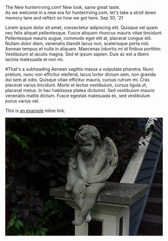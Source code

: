 The New hunterirving.com!
New look, same great taste.<br>As we welcome in a new era for hunterirving.com, let's take a stroll down memory lane and reflect on how we got here.
Sep 30, '21

Lorem ipsum dolor sit amet, consectetur adipiscing elit. Quisque vel quam nec felis aliquet pellentesque. Fusce aliquam rhoncus mauris vitae tincidunt. Pellentesque mauris augue, commodo eget elit at, placerat congue elit. Nullam dolor diam, venenatis blandit lacus non, scelerisque porta nisl. Aenean tempus et nulla in aliquam. Maecenas lobortis mi id finibus porttitor. Vestibulum at iaculis magna. Sed et ipsum sapien. Duis ac est a libero lacinia malesuada et non mi.

#That's a subheading
Aenean sagittis massa a vulputate pharetra. Nunc pretium, nunc non efficitur eleifend, lacus tortor dictum sem, non gravida dui sem at odio. Quisque vitae efficitur mauris, cursus rutrum mi. Cras placerat varius tincidunt. Morbi et lectus vestibulum, cursus ligula ut, placerat metus. In hac habitasse platea dictumst. Sed vestibulum mauris venenatis mattis dictum. Fusce egestas malesuada ex, sed vestibulum purus varius vel.

This is <a href="http://www.hunterirving.com">an example</a> inline link.

<img src="./../../resources/images/weeping_angel.jpg" class="centered">
